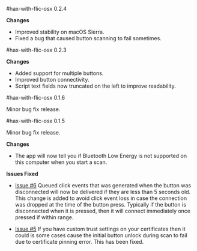 #hax-with-flic-osx 0.2.4

**Changes**

* Improved stability on macOS Sierra.
* Fixed a bug that caused button scanning to fail sometimes.

#hax-with-flic-osx 0.2.3

**Changes**

* Added support for multiple buttons.
* Improved button connectivity.
* Script text fields now truncated on the left to improve readability.

#hax-with-flic-osx 0.1.6

Minor bug fix release.

#hax-with-flic-osx 0.1.5

Minor bug fix release.

**Changes**

* The app will now tell you if Bluetooth Low Energy is not supported on this computer when you start a scan.

**Issues Fixed**

* [Issue #6](https://github.com/50ButtonsEach/hax-with-flic-osx/issues/6) Queued click events that was generated when the button was disconnected will now be delivered if they are less than 5 seconds old. This change is added to avoid click event loss in case the connection was dropped at the time of the button press. Typically if the button is disconnected when it is pressed, then it will connect immediately once pressed if within range.

* [Issue #5](https://github.com/50ButtonsEach/hax-with-flic-osx/issues/5) If you have custom trust settings on your certificates then it could is some cases cause the initial button unlock during scan to fail due to certificate pinning error. This has been fixed.

